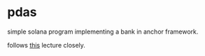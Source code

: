 # pdas

simple solana program implementing a bank in anchor framework.

follows [this](https://www.youtube.com/watch?v=FKSbWtH-wVI&list=PLzUrW5H8-hDdPyel7QK_IfEnnxaernSXy&index=4) lecture closely.